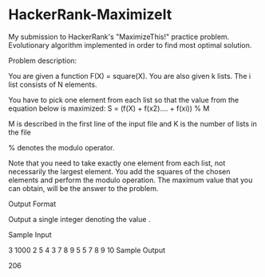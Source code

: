 # HackerRank-MaximizeIt
My submission to HackerRank's "MaximizeThis!" practice problem. Evolutionary algorithm implemented in order to find most optimal solution.

Problem description:

You are given a function F(X) = square(X). You are also given k lists. The i list consists of N elements.

You have to pick one element from each list so that the value from the equation below is maximized:
S = (f(X) + f(x2).... + f(xi)) % M

M is described in the first line of the input file and
K is the number of lists in the file

% denotes the modulo operator.

Note that you need to take exactly one element from each list, not necessarily the largest element. You add the squares of the chosen elements and perform the modulo operation. The maximum value that you can obtain, will be the answer to the problem.

Output Format

Output a single integer denoting the value .

Sample Input

3 1000
2 5 4
3 7 8 9 
5 5 7 8 9 10 
Sample Output

206
